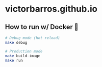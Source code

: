 # victorbarros.github.io

## How to run w/ Docker 🐳

```sh
# Debug mode (hot reload)
make debug

# Production mode
make build-image
make run
```
